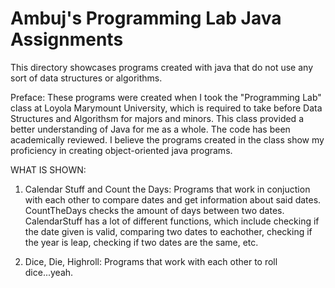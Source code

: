 Ambuj's Programming Lab Java Assignments 
=================

This directory showcases programs created with java that do not use any sort of data structures or algorithms.

Preface:
These programs were created when I took the "Programming Lab" class at Loyola Marymount University, which is required to take before Data Structures and Algorithsm for majors and minors. This class provided a better understanding of Java for me as a whole. The code has been academically reviewed. I believe the programs created in the class show my proficiency in creating object-oriented java programs.

WHAT IS SHOWN:
1) Calendar Stuff and Count the Days: Programs that work in conjuction with each other to compare dates and get information about said dates. CountTheDays checks the amount of days between two dates. CalendarStuff has a lot of different functions, which include checking if the date given is valid, comparing two dates to eachother, checking if the year is leap, checking if two dates are the same, etc.

2) Dice, Die, Highroll: Programs that work with each other to roll dice...yeah.

